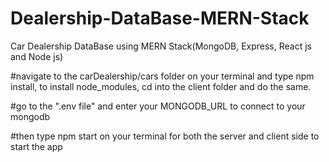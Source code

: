 # Dealership-DataBase-MERN-Stack
Car Dealership DataBase using MERN Stack(MongoDB, Express, React js and Node js)

#navigate to the carDealership/cars folder on your terminal and
type npm install, to install node_modules, cd into the client folder and do the same.

#go to the ".env file" and enter your MONGODB_URL to connect to your mongodb

#then type npm start on your terminal for both the server and client side to start the app
